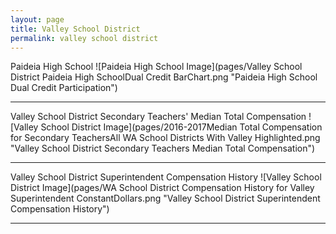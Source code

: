```yaml
---
layout: page
title: Valley School District
permalink: valley school district
---
```



Paideia High School
![Paideia High School Image](pages/Valley School District Paideia High SchoolDual Credit BarChart.png "Paideia High School Dual Credit Participation")

___

Valley School District Secondary Teachers' Median Total Compensation
![Valley School District Image](pages/2016-2017Median Total Compensation for Secondary TeachersAll WA School Districts With Valley Highlighted.png "Valley School District Secondary Teachers Median Total Compensation")

___

Valley School District Superintendent Compensation History
![Valley School District Image](pages/WA School District Compensation History for Valley Superintendent ConstantDollars.png "Valley School District Superintendent Compensation History")

___

